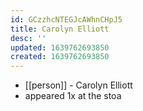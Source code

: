 ```yaml
---
id: GCzzhcNTEGJcAWhnCHpJ5
title: Carolyn Elliott
desc: ''
updated: 1639762693850
created: 1639762693850
---
```



- [[person]] - Carolyn Elliott
- appeared 1x at the stoa
